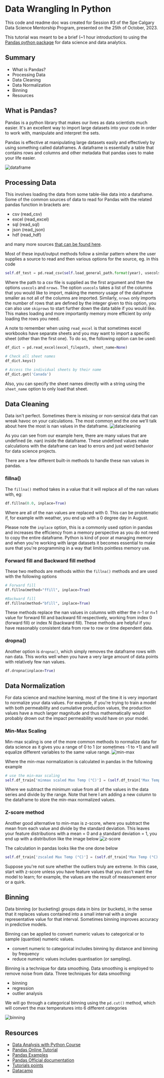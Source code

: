 # Data Wrangling In Python
This code and readme doc was created for Session #3 of the Spe Calgary Data Science Mentorship Program, presented on the 25th of October, 2023.

This tutorial was meant to be a brief (~1 hour introduction) to using the [Pandas python package](https://pandas.pydata.org/) for data science and data analytics.

## Summary
* What is Pandas?
* Processing Data
* Data Cleaning
* Data Normalization
* Binning
* Resources

## What is Pandas?
Pandas is a python library that makes our lives as data scientists much easier. It's an excellent way to import large datasets into your code in order to work with, manipulate and interpret the sets.

Pandas is effective at manipulating large datasets easily and effectively by using something called dataframes. A dataframe is essentially a table that contains rows and columns and other metadata that pandas uses to make your life easier.

![dataframe](img/dataframe.png)

## Processing Data
This involves loading the data from some table-like data into a dataframe. Some of the common sources of data to read for Pandas with the related pandas function in brackets are:
* csv (read_csv)
* excel (read_excel)
* sql (read_sql)
* json (read_json)
* hdf (read_hdf)

and many more sources [that can be found here](https://pandas.pydata.org/docs/reference/io.html).

Most of these input/output methods follow a similar pattern where the user supplies a source to read and then various options for the source, eg. in this code
```python
self.df_test = pd.read_csv(self.load_general_path.format(year), usecols=col_list, nrows=nrows)
```
Where the path to a csv file is supplied as the first argument and then the options `usecols` and `nrows`. The option `usecols` takes a list of the columns that you would like to import, making the memory usage of the dataframe smaller as not all of the columns are imported. Similarly, `nrows` only imports the number of rows that are defined by the integer given to this option, you can also use `skiprows` to start further down the data table if you would like. This makes loading and more importantly memory more efficient by only loading the rows you need.

A note to remember when using `read_excel` is that sometimes excel workbooks have separate sheets and you may want to import a specific sheet (other than the first one). To do so, the following option can be used:
```python
df_dict = pd.read_excel(excel_filepath, sheet_name=None)

# Check all sheet names
df_dict.keys()

# Access the individual sheets by their name
df_dict.get('Canada')
```
Also, you can specify the sheet names directly with a string using the `sheet_name` option to only load that sheet.
## Data Cleaning
Data isn't perfect. Sometimes there is missing or non-sensical data that can wreak havoc on your calculations. The most common and the one we'll talk about here the most is nan values in the dataframe.
![datacleaning](img/datacleaning.png)

As you can see from our example here, there are many values that are undefined (ie. nan) inside the dataframe. These undefined values make calculations with the dataframe can lead to errors and just weird behavior for data science projects. 

There are a few different built-in methods to handle these nan values in pandas. 
### fillna()
The `fillna()` method takes in a value that it will replace all of the nan values with, eg:
```python
df.fillna(0.0, inplace=True)
```
Where are all of the nan values are replaced with 0. This can be problematic if, for example with weather, you end up with a 0 degree day in August. 

Please note the `inplace` option, this is a commonly used option in pandas and increases the efficiency from a memory perspective as you do not need to copy the entire dataframe. Python is kind of poor at managing memory and when you're working with large datasets it becomes essential to make sure that you're programming in a way that limits pointless memory use.

### Forward fill and Backward fill method
These two methods are methods within the `fillna()` methods and are used with the following options
```python
# Forward fill
df.fillna(method="ffill", inplace=True)

#Backward fill
df.fillna(method="bfill", inplace=True)
```
These methods replace the nan values in columns with either the n-1 or n+1 value for forward fill and backward fill respectively, working from index 0 (forward fill) or index N (backward fill). These methods are helpful if you have reasonably consistent data from row to row or time dependent data.

### dropna()

Another option is `dropna()`, which simply removes the dataframe rows with nan data. This works well when you have a very large amount of data points with relatively few nan values.
```python
df.dropna(inplace=True)
```

## Data Normalization
For data science and machine learning, most of the time it is very important to normalize your data values. For example, if you're trying to train a model with both permeability and cumulative production values, the production values have a much larger magnitude and thus mathematically would probably drown out the impact permeability would have on your model.

### Min-Max Scaling
Min-max scaling is one of the more common methods to normalize data for data science as it gives you a range of 0 to 1 (or sometimes -1 to +1) and will equalize different variables to the same value range.
![min-max](img/min-max.png)

Where the min-max normalization is calculated in pandas in the following example
```python
# use the min-max scaling
self.df_train['minmax scaled Max Temp (°C)'] = (self.df_train['Max Temp (°C)'] - self.df_train['Max Temp (°C)'].min()) / (self.df_train['Max Temp (°C)'].max() - self.df_train['Max Temp (°C)'].min())
```
Where we subtract the minimum value from all of the values in the data series and divide by the range. Note that here I am adding a new column to the dataframe to store the min-max normalized values.
### Z-score method
Another good alternative to min-max is z-score, where you subtract the mean from each value and divide by the standard deviation. This leaves your feature distributions with a mean = 0 and a standard deviation = 1, you end up with a distribution like the image below
![z-score](img/z-score.png)

The calculation in pandas looks like the one done below
```python
self.df_train['zscaled Max Temp (°C)'] = (self.df_train['Max Temp (°C)'] - self.df_train['Max Temp (°C)'].mean()) / self.df_train['Max Temp (°C)'].std()
```
Suppose you're not sure whether the outliers truly are extreme. In this case, start with z-score unless you have feature values that you don't want the model to learn; for example, the values are the result of measurement error or a quirk.

## Binning
Data binning (or bucketing) groups data in bins (or buckets), in the sense that it replaces values contained into a small interval with a single representative value for that interval. Sometimes binning improves accuracy in predictive models.

Binning can be applied to convert numeric values to categorical or to sample (quantise) numeric values.

* convert numeric to categorical includes binning by distance and binning by frequency
* reduce numeric values includes quantisation (or sampling).

Binning is a technique for data smoothing. Data smoothing is employed to remove noise from data. Three techniques for data smoothing:

* binning
* regression
* outlier analysis

We will go through a categorical binning using the `pd.cut()` method, which will convert the max temperatures into 6 different categories

![binning](img/plot_categories.png)

## Resources
* [Data Analysis with Python Course](https://www.coursera.org/learn/data-analysis-with-python#syllabus)
* [Pandas Online Tutorial](https://github.com/chongjason914/pandas-tutorial)
* [Pandas Examples](https://towardsdatascience.com/30-examples-to-master-pandas-f8a2da751fa4)
* [Pandas Official documentation](https://pandas.pydata.org/pandas-docs/stable/tutorials.html)
* [Tutorials points](https://www.tutorialspoint.com/python_pandas)
* [Datacamp](https://www.datacamp.com/courses/pandas-foundations) 